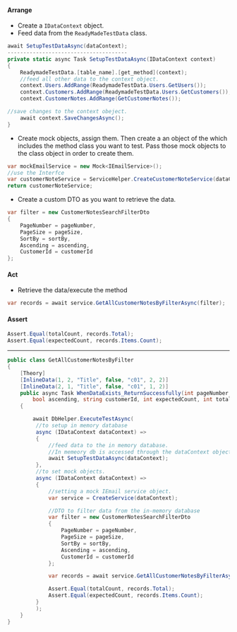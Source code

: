 #### Arrange
- Create a `IDataContext` object.
- Feed data from the `ReadyMadeTestData` class.
```C#
await SetupTestDataAsync(dataContext);
--------------------------------------
private static async Task SetupTestDataAsync(IDataContext context)
{
    ReadymadeTestData.[table_name].[get_method](context);
    //feed all other data to the context object.
    context.Users.AddRange(ReadymadeTestData.Users.GetUsers());
    context.Customers.AddRange(ReadymadeTestData.Users.GetCustomers());
    context.CustomerNotes.AddRange(GetCustomerNotes());

//save changes to the context obeject.
    await context.SaveChangesAsync();
}
```
- Create mock objects, assign them. Then create a an object of the which includes the method class you want to test. Pass those mock objects to the class object in order to create them. 
```C#
var mockEmailService = new Mock<IEmailService>();
//use the Interfce
var customerNoteService = ServiceHelper.CreateCustomerNoteService(dataContext, mockEmailService.Object);
return customerNoteService;
```
- Create a custom DTO as you want to retrieve the data. 
```C#
var filter = new CustomerNotesSearchFilterDto
{
    PageNumber = pageNumber,
    PageSize = pageSize,
    SortBy = sortBy,
    Ascending = ascending,
    CustomerId = customerId
};
```
#### Act
- Retrieve the data/execute the method
```C#
var records = await service.GetAllCustomerNotesByFilterAsync(filter);
```
#### Assert
```C#
Assert.Equal(totalCount, records.Total);
Assert.Equal(expectedCount, records.Items.Count);
```

****
```C#
public class GetAllCustomerNotesByFilter
{
    [Theory]
    [InlineData(1, 2, "Title", false, "c01", 2, 2)]
    [InlineData(2, 1, "Title", false, "c01", 1, 2)]
    public async Task WhenDataExists_ReturnSuccessfully(int pageNumber, int pageSize, string sortBy,
        bool ascending, string customerId, int expectedCount, int totalCount)
    {

        await DbHelper.ExecuteTestAsync(
         //to setup in memory database
         async (IDataContext dataContext) =>
         {
             //feed data to the in memory database.
             //In memeory db is accessed through the dataContext object.
             await SetupTestDataAsync(dataContext);
         },
         //to set mock objects.
         async (IDataContext dataContext) =>
         {
             //setting a mock IEmail service object.
             var service = CreateService(dataContext);

             //DTO to filter data from the in-memory database
             var filter = new CustomerNotesSearchFilterDto
             {
                 PageNumber = pageNumber,
                 PageSize = pageSize,
                 SortBy = sortBy,
                 Ascending = ascending,
                 CustomerId = customerId
             };

             var records = await service.GetAllCustomerNotesByFilterAsync(filter);

             Assert.Equal(totalCount, records.Total);
             Assert.Equal(expectedCount, records.Items.Count);
         }
         );
    }
}
```